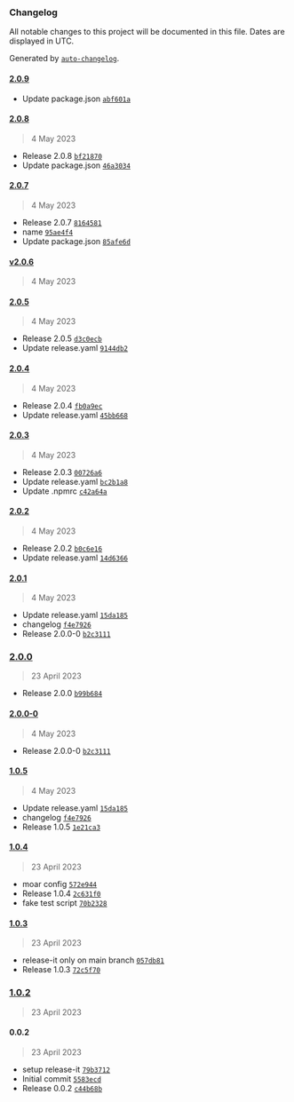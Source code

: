 ### Changelog

All notable changes to this project will be documented in this file. Dates are displayed in UTC.

Generated by [`auto-changelog`](https://github.com/CookPete/auto-changelog).

#### [2.0.9](https://github.com/novakps/please-release-me/compare/2.0.8...2.0.9)

- Update package.json [`abf601a`](https://github.com/novakps/please-release-me/commit/abf601afc9caa36d0a040ec493fa14c6f7ac62ee)

#### [2.0.8](https://github.com/novakps/please-release-me/compare/2.0.7...2.0.8)

> 4 May 2023

- Release 2.0.8 [`bf21870`](https://github.com/novakps/please-release-me/commit/bf21870e4275c1e2aab990143eba0702b275491d)
- Update package.json [`46a3034`](https://github.com/novakps/please-release-me/commit/46a30342eeb76bf646eb3939b84b75795d23f055)

#### [2.0.7](https://github.com/novakps/please-release-me/compare/v2.0.6...2.0.7)

> 4 May 2023

- Release 2.0.7 [`8164581`](https://github.com/novakps/please-release-me/commit/8164581f64a8f3670a23675eb21647bc1291c774)
- name [`95ae4f4`](https://github.com/novakps/please-release-me/commit/95ae4f4a6714805b6e71be3334cb7b9e14da196c)
- Update package.json [`85afe6d`](https://github.com/novakps/please-release-me/commit/85afe6d70f09410fd7ec77577f1b84eb19dd509f)

#### [v2.0.6](https://github.com/novakps/please-release-me/compare/2.0.5...v2.0.6)

> 4 May 2023

#### [2.0.5](https://github.com/novakps/please-release-me/compare/2.0.4...2.0.5)

> 4 May 2023

- Release 2.0.5 [`d3c0ecb`](https://github.com/novakps/please-release-me/commit/d3c0ecb885160407e38547f936c1a788f0095eef)
- Update release.yaml [`9144db2`](https://github.com/novakps/please-release-me/commit/9144db21071c447c4dac7d1452f229deb78551af)

#### [2.0.4](https://github.com/novakps/please-release-me/compare/2.0.3...2.0.4)

> 4 May 2023

- Release 2.0.4 [`fb0a9ec`](https://github.com/novakps/please-release-me/commit/fb0a9ec04b57cf23abfe4ee26bdfac6fdab8b1ff)
- Update release.yaml [`45bb668`](https://github.com/novakps/please-release-me/commit/45bb66869c253ac472446f8cdcaf2e6ee98b3d3b)

#### [2.0.3](https://github.com/novakps/please-release-me/compare/2.0.2...2.0.3)

> 4 May 2023

- Release 2.0.3 [`00726a6`](https://github.com/novakps/please-release-me/commit/00726a67d1d1816aac6e011fda236a1df9dbf426)
- Update release.yaml [`bc2b1a8`](https://github.com/novakps/please-release-me/commit/bc2b1a84570647731bd1fc7d7d5aab7df8777f1c)
- Update .npmrc [`c42a64a`](https://github.com/novakps/please-release-me/commit/c42a64ab28a2966cff4dc0a643c72c8e8f9323db)

#### [2.0.2](https://github.com/novakps/please-release-me/compare/2.0.1...2.0.2)

> 4 May 2023

- Release 2.0.2 [`b0c6e16`](https://github.com/novakps/please-release-me/commit/b0c6e16910ef9a4d344df1e42e0df22c14a65666)
- Update release.yaml [`14d6366`](https://github.com/novakps/please-release-me/commit/14d6366d7e9ac2f839f31d4ebdd3c907fb3977d3)

#### [2.0.1](https://github.com/novakps/please-release-me/compare/2.0.0...2.0.1)

> 4 May 2023

- Update release.yaml [`15da185`](https://github.com/novakps/please-release-me/commit/15da185c6b64f96ede1febd3384e7e39448135c2)
- changelog [`f4e7926`](https://github.com/novakps/please-release-me/commit/f4e7926599d706f415daa3efc3e4b49ce9361fc7)
- Release 2.0.0-0 [`b2c3111`](https://github.com/novakps/please-release-me/commit/b2c31115cb81eedb9d42c9fe89895a0ba2b2aad1)

### [2.0.0](https://github.com/novakps/please-release-me/compare/2.0.0-0...2.0.0)

> 23 April 2023

- Release 2.0.0 [`b99b684`](https://github.com/novakps/please-release-me/commit/b99b68407c4f1c561afb8406b66fc90a2a0c1d26)

#### [2.0.0-0](https://github.com/novakps/please-release-me/compare/1.0.5...2.0.0-0)

> 4 May 2023

- Release 2.0.0-0 [`b2c3111`](https://github.com/novakps/please-release-me/commit/b2c31115cb81eedb9d42c9fe89895a0ba2b2aad1)

#### [1.0.5](https://github.com/novakps/please-release-me/compare/1.0.4...1.0.5)

> 4 May 2023

- Update release.yaml [`15da185`](https://github.com/novakps/please-release-me/commit/15da185c6b64f96ede1febd3384e7e39448135c2)
- changelog [`f4e7926`](https://github.com/novakps/please-release-me/commit/f4e7926599d706f415daa3efc3e4b49ce9361fc7)
- Release 1.0.5 [`1e21ca3`](https://github.com/novakps/please-release-me/commit/1e21ca368fc0430cfdcc372e4cd6a7a88637a9c1)

#### [1.0.4](https://github.com/novakps/please-release-me/compare/1.0.3...1.0.4)

> 23 April 2023

- moar config [`572e944`](https://github.com/novakps/please-release-me/commit/572e944f6342faa07719c653ab863035fe89fc70)
- Release 1.0.4 [`2c631f0`](https://github.com/novakps/please-release-me/commit/2c631f0b5fd2205b439798f3079edad8a0c1f95c)
- fake test script [`70b2328`](https://github.com/novakps/please-release-me/commit/70b232811419264eb71c0663e940df0a94a34e70)

#### [1.0.3](https://github.com/novakps/please-release-me/compare/1.0.2...1.0.3)

> 23 April 2023

- release-it only on main branch [`057db81`](https://github.com/novakps/please-release-me/commit/057db81aec231be7616d588bf20240f81328d886)
- Release 1.0.3 [`72c5f70`](https://github.com/novakps/please-release-me/commit/72c5f704e3cf9c534c7fe90bb93b84c5376494ee)

### [1.0.2](https://github.com/novakps/please-release-me/compare/0.0.2...1.0.2)

> 23 April 2023

#### 0.0.2

> 23 April 2023

- setup release-it [`79b3712`](https://github.com/novakps/please-release-me/commit/79b3712f1bdeb42408273f5721e1c0a93f32ad73)
- Initial commit [`5583ecd`](https://github.com/novakps/please-release-me/commit/5583ecd728016923648128ec297606b4e314972f)
- Release 0.0.2 [`c44b68b`](https://github.com/novakps/please-release-me/commit/c44b68b422a420fafc409123353dc8c6b3bc91bd)
